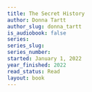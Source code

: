 ```yaml
---
title: The Secret History
author: Donna Tartt
author_slug: donna_tartt
is_audiobook: false
series: 
series_slug: 
series_number: 
started: January 1, 2022
year_finished: 2022
read_status: Read
layout: book
---
```

